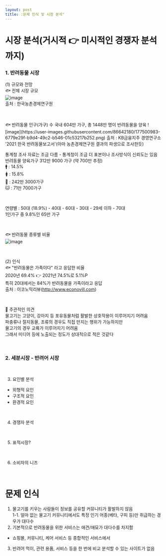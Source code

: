 ```yaml
---
layout: post
title: :문제 인식 및 시장 분석"
---
```


# 시장 분석(거시적 👉 미시적인 경쟁자 분석까지)
### 1. 반려동물 시장  
(1) 규모와 전망  
🐟 전체 시장 규모  
![image](https://user-images.githubusercontent.com/86642180/177494707-c5495fba-7d9c-4943-b605-191b74d80ba6.png)  
출처 : 한국농촌경제연구원  

<br>

<br>
🐟 반려동물 인구(가구) 수  
국내 604만 가구, 총 1448만 명이 반려동물을 양육  
![image](https://user-images.githubusercontent.com/86642180/177500983-6779e29f-b9d4-49c2-b546-01c53217b252.png)  
출처 : KB금융지주 경영연구소 '2021 한국 반려동물보고서'(아마 농촌경제연구원 결과의 파생으로 조사한듯)   

<br>

통계청 조사 자료는 조금 다름 - 통계청이 조금 더 표본이나 조사방식이 신뢰도는 있음  
반려동물 양육가구 312만 9000 가구 (약 700만 추정)  
🚹 : 14.5%  
🚺 : 15.8%  
🐶 : 242만 3000가구  
🐱 : 71만 7000가구  

<br>

연령별 : 50대 (18.9%) - 40대 - 60대 - 30대 - 29세 이하 - 70대  
1인가구 중 9.8%인 65만 가구  

<br>

🐟 반려동물 종류별 비율  
![image](https://user-images.githubusercontent.com/86642180/177501585-bddc489e-e8ac-4995-9679-e1ec0ad5c6b7.png)  

<br>

(2) 인식  
🐟 "반려동물은 가족이다" 라고 응답한 비율  
2020년 69.4% 👉 2021년 74.5%로 5.1%P  
특히 20대에서는 84%가 반려동물을 가족이라고 응답  
출처 : 이코노믹리뷰(http://www.econovill.com)  

<br>

🐠 주관적인 의견  
물고기는 고양이, 강아지 등 포유동물처럼 활발한 상호작용이 이루어지기 어려움  
파충류나 절지동물, 조류의 경우도 직접 만지는 행위가 가능하지만  
물고기의 경우 교륙가 이루어지기 어려움  
그래서 미디어 등에 노출되는 정도가 상대적으로 적은 것같다  

<br>

### 2. 세분시장 - 반려어 시장  

<br>

3. 요인별 분석  
- 외형적 요인  
- 구조적 요인  
- 환경적 요인  

<br>

4. 경쟁자 분석  

<br>

5. 표적시장?  

<br>

6. 소비자의 니즈

<br>

# 문제 인식
1. 물고기를 키우는 사람들이 정보를 공유할 커뮤니티가 활발하지 않음  
1-1. 얼마 없는 물고기 커뮤니티에서도 특정 인기 어종(베타, 구피 등)만 취급하는 경우가 대다수  
2. 기본적으로 반려동물을 위한 서비스는 애견/애묘가 대다수를 차지함  
- 쇼핑몰, 커뮤니티, 케어 서비스 등 종합적인 서비스에서 
3. 반려어 먹이, 관련 용품, 서비스 등을 한 번에 비교 분석할 수 있는 사이트가 없음  
